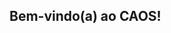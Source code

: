 ## Bem-vindo(a) ao CAOS!

<!--
**heroinaironica/carolinatinoco** is a ✨ _special_ ✨ repository because its `README.md` (this file) appears on your GitHub profile.
 <div>
  <a href="https://github.com/carolinatinoco">
  <img height="180em" src="https://github-readme-stats.vercel.app/api?username=carolinatinoco&show_icons=true&theme=tokyonight&include_all_commits=true&count_private=true"/>
  <img height="180em" src="https://github-readme-stats.vercel.app/api/top-langs/?username=carolinatinoco&layout=compact&langs_count=6&theme=tokyonight"/>
</div>
</div>

 <br>

<div>

  ![Snake animation](https://github.com/carolinatinoco/carolinatinoco/blob/output/github-contribution-grid-snake.svg)

</div>
